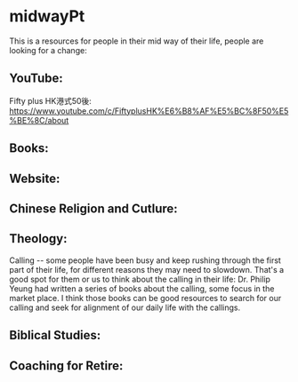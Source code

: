 # midwayPt

This is a resources for people in their mid way of their life, people are looking for a change:

## YouTube:

Fifty plus HK港式50後: https://www.youtube.com/c/FiftyplusHK%E6%B8%AF%E5%BC%8F50%E5%BE%8C/about



## Books:




## Website:



## Chinese Religion and Cutlure:



## Theology:

Calling -- some people have been busy and keep rushing through the first part of their life, for different reasons they 
may need to slowdown. That's a good spot for them or us to think about the calling in their life:
Dr. Philip Yeung had written a series of books about the calling, some focus in the market place. I think those books can 
be good resources to search for our calling and seek for alignment of our daily life with the callings.




## Biblical Studies:




## Coaching for Retire:



